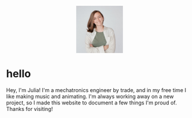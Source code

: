 <br>
<img src="me.jpg" alt="Photo of Julia Garbe" style="display: block; margin-left: auto; margin-right: auto; width: 25%;">

hello
=====
Hey, I'm Julia! I'm a mechatronics engineer by trade, and in my free time I like making music and animating. I'm always working away on a new project, so I made this website to document a few things I'm proud of. Thanks for visiting! 
